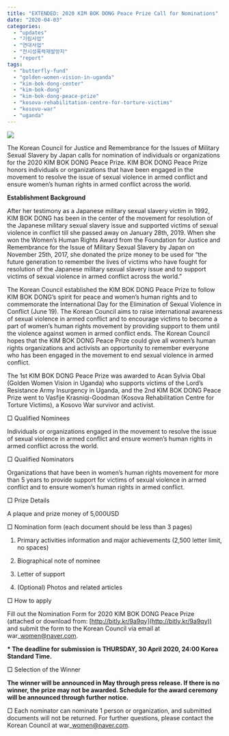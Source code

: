 ```yaml
---
title: "EXTENDED: 2020 KIM BOK DONG Peace Prize Call for Nominations"
date: "2020-04-03"
categories: 
  - "updates"
  - "기림사업"
  - "연대사업"
  - "전시성폭력재발방지"
  - "report"
tags: 
  - "butterfly-fund"
  - "golden-women-vision-in-uganda"
  - "kim-bok-dong-center"
  - "kim-bok-dong"
  - "kim-bok-dong-peace-prize"
  - "kosova-rehabilitation-centre-for-torture-victims"
  - "kosovo-war"
  - "uganda"
---
```


![](https://r2.womenandwar.net/2020/04/수정-웹자보-724x1024.jpg)

The Korean Council for Justice and Remembrance for the Issues of Military Sexual Slavery by Japan calls for nomination of individuals or organizations for the 2020 KIM BOK DONG Peace Prize. KIM BOK DONG Peace Prize honors individuals or organizations that have been engaged in the movement to resolve the issue of sexual violence in armed conflict and ensure women’s human rights in armed conflict across the world.

**Establishment Background**

After her testimony as a Japanese military sexual slavery victim in 1992, KIM BOK DONG has been in the center of the movement for resolution of the Japanese military sexual slavery issue and supported victims of sexual violence in conflict till she passed away on January 28th, 2019. When she won the Women’s Human Rights Award from the Foundation for Justice and Remembrance for the Issue of Military Sexual Slavery by Japan on November 25th, 2017, she donated the prize money to be used for “the future generation to remember the lives of victims who have fought for resolution of the Japanese military sexual slavery issue and to support victims of sexual violence in armed conflict across the world.”

The Korean Council established the KIM BOK DONG Peace Prize to follow KIM BOK DONG’s spirit for peace and women’s human rights and to commemorate the International Day for the Elimination of Sexual Violence in Conflict (June 19). The Korean Council aims to raise international awareness of sexual violence in armed conflict and to encourage victims to become a part of women’s human rights movement by providing support to them until the violence against women in armed conflict ends. The Korean Council hopes that the KIM BOK DONG Peace Prize could give all women’s human rights organizations and activists an opportunity to remember everyone who has been engaged in the movement to end sexual violence in armed conflict.

The 1st KIM BOK DONG Peace Prize was awarded to Acan Sylvia Obal (Golden Women Vision in Uganda) who supports victims of the Lord’s Resistance Army Insurgency in Uganda, and the 2nd KIM BOK DONG Peace Prize went to Vasfije Krasniqi-Goodman (Kosova Rehabilitation Centre for Torture Victims), a Kosovo War survivor and activist.

□ Qualified Nominees

Individuals or organizations engaged in the movement to resolve the issue of sexual violence in armed conflict and ensure women’s human rights in armed conflict across the world.

□ Qualified Nominators

Organizations that have been in women’s human rights movement for more than 5 years to provide support for victims of sexual violence in armed conflict and to ensure women’s human rights in armed conflict.

□ Prize Details

A plaque and prize money of 5,000USD

□ Nomination form (each document should be less than 3 pages)

1) Primary activities information and major achievements (2,500 letter limit, no spaces)

2) Biographical note of nominee

3) Letter of support

4) (Optional) Photos and related articles

□ How to apply

Fill out the Nomination Form for 2020 KIM BOK DONG Peace Prize (attached or download from: [http://bitly.kr/9a9qy](http://bitly.kr/9a9qy)) and submit the form to the Korean Council via email at war\_women@naver.com.

**\* The deadline for submission is THURSDAY, 30 April 2020, 24:00 Korea Standard Time.**

□ Selection of the Winner

**The winner will be announced in May through press release. If there is no winner, the prize may not be awarded. Schedule for the award ceremony will be announced through further notice.**

□ Each nominator can nominate 1 person or organization, and submitted documents will not be returned. For further questions, please contact the Korean Council at war\_women@naver.com.

